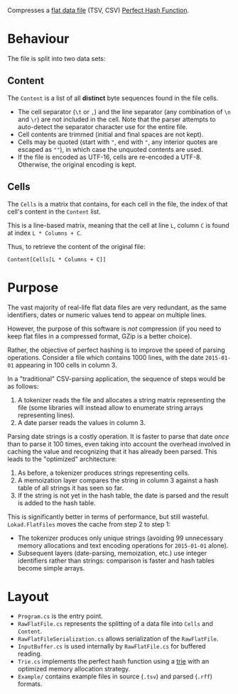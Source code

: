 ﻿Compresses a [flat data file](https://en.wikipedia.org/wiki/Comma-separated_values) (TSV, CSV) 
[Perfect Hash Function](https://en.wikipedia.org/wiki/Perfect_hash_function).

# Behaviour

The file is split into two data sets: 

## Content

The `Content` is a list of all **distinct** byte sequences found in the file cells. 

 - The cell separator (`\t` or `,`) and the line separator (any combination of `\n` and `\r`)
   are not included in the cell. Note that the parser attempts to auto-detect the
   separator character use for the entire file.
 - Cell contents are trimmed (initial and final spaces are not kept).
 - Cells may be quoted (start with `"`, end with `"`, any interior quotes are escaped
   as `""`), in which case the unquoted contents are used. 
 - If the file is encoded as UTF-16, cells are re-encoded a UTF-8. Otherwise, the original
   encoding is kept.   
 
## Cells

The `Cells` is a matrix that contains, for each cell in the file, the index of that cell's
content in the `Content` list. 

This is a line-based matrix, meaning that the cell at line `L`, column `C` is found at 
index `L * Columns + C`. 

Thus, to retrieve the content of the original file: 

    Content[Cells[L * Columns + C]]

# Purpose

The vast majority of real-life flat data files are very redundant, as the same identifiers,
dates or numeric values tend to appear on multiple lines. 

However, the purpose of this software is _not_ compression (if you need to keep flat files 
in a compressed format, GZip is a better choice).

Rather, the objective of perfect hashing is to improve the speed of parsing operations. 
Consider a file which contains 1000 lines, with the date `2015-01-01` appearing in 100 cells
in column 3.

In a "traditional" CSV-parsing application, the sequence of steps would be as follows:

 1. A tokenizer reads the file and allocates a string matrix representing the file
    (some libraries will instead allow to enumerate string arrays representing lines).
 2. A date parser reads the values in column 3. 

Parsing date strings is a costly operation. It is faster to parse that date _once_ than to 
parse it 100 times, even taking into account the overhead involved in caching the value and 
recognizing that it has already been parsed. This leads to the "optimized" architecture:

 1. As before, a tokenizer produces strings representing cells.
 2. A memoization layer compares the string in column 3 against a hash table of all 
    strings it has seen so far.  
 3. If the string is not yet in the hash table, the date is parsed and the result 
    is added to the hash table.

This is significantly better in terms of performance, but still wasteful. `Lokad.FlatFiles`
moves the cache from step 2 to step 1:

 - The tokenizer produces only unique strings (avoiding 99 unnecessary memory 
   allocations and text encoding operations for `2015-01-01` alone).
 - Subsequent layers (date-parsing, memoization, etc.) use integer identifiers
   rather than strings: comparison is faster and hash tables become simple arrays.

# Layout

 - `Program.cs` is the entry point.
 - `RawFlatFile.cs` represents the splitting of a data file into `Cells` and `Content`.
 - `RawFlatFileSerialization.cs` allows serialization of the `RawFlatFile`.
 - `InputBuffer.cs` is used internally by `RawFlatFile.cs` for buffered reading.
 - `Trie.cs` implements the perfect hash function using a [trie](https://en.wikipedia.org/wiki/Trie)
   with an optimized memory allocation strategy.
 - `Example/` contains example files in source (`.tsv`) and parsed (`.rff`) formats.
